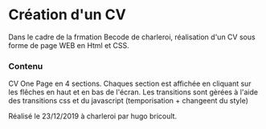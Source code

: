 # Création d'un CV

Dans le cadre de la frmation Becode de charleroi, réalisation d'un CV sous forme de page WEB en Html et CSS.

### Contenu

CV One Page en 4 sections. Chaques section est affichée en cliquant sur les flêches en haut et en bas de l'écran. Les transitions sont gèrées à l'aide des transitions css et du javascript (temporisation + changeent du style)

Réalisé le 23/12/2019 à charleroi par hugo bricoult.
